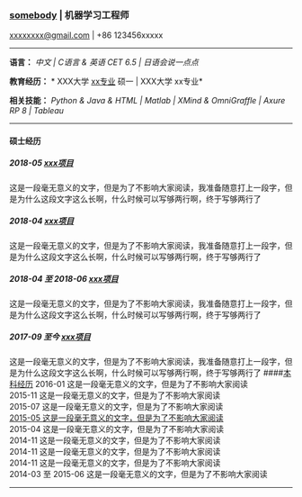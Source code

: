 ### [somebody](https://github.com/guchengxi1994/a-cool-flutter-app) | 机器学习工程师
xxxxxxxx@gmail.com | +86 123456xxxxx

---  
**语言：** *中文   | C语言 & 英语 CET 6.5 | 日语会说一点点* 
   
 **教育经历：** * XXX大学 [xx专业](https://www.google.com) 硕一 | XXX大学 xx专业*  
 
 **相关技能：** *Python & Java & HTML | Matlab | XMind & OmniGraffle | Axure RP 8 | Tableau*
 
----
#### 硕士经历
##### 2018-05 [xxx项目](https://github.com/guchengxi1994/a-cool-flutter-app) 
这是一段毫无意义的文字，但是为了不影响大家阅读，我准备随意打上一段字，但是为什么这段文字这么长啊，什么时候可以写够两行啊，终于写够两行了 
##### 2018-04 [xxx项目](https://github.com/guchengxi1994/a-cool-flutter-app) 
这是一段毫无意义的文字，但是为了不影响大家阅读，我准备随意打上一段字，但是为什么这段文字这么长啊，什么时候可以写够两行啊，终于写够两行了 
##### 2018-04 至 2018-06 [xxx项目](https://github.com/guchengxi1994/a-cool-flutter-app)  
这是一段毫无意义的文字，但是为了不影响大家阅读，我准备随意打上一段字，但是为什么这段文字这么长啊，什么时候可以写够两行啊，终于写够两行了 
##### 2017-09 至今 [xxx项目](https://github.com/guchengxi1994/a-cool-flutter-app) 
这是一段毫无意义的文字，但是为了不影响大家阅读，我准备随意打上一段字，但是为什么这段文字这么长啊，什么时候可以写够两行啊，终于写够两行了 
####[本科经历](https://github.com/guchengxi1994/a-cool-flutter-app)
2016-01 这是一段毫无意义的文字，但是为了不影响大家阅读  
2015-11 这是一段毫无意义的文字，但是为了不影响大家阅读  
2015-07 这是一段毫无意义的文字，但是为了不影响大家阅读  
[2015-05 这是一段毫无意义的文字，但是为了不影响大家阅读](https://github.com/guchengxi1994/a-cool-flutter-app)    
2015-04 这是一段毫无意义的文字，但是为了不影响大家阅读   
2014-11 这是一段毫无意义的文字，但是为了不影响大家阅读   
2014-11 这是一段毫无意义的文字，但是为了不影响大家阅读   
2014-11 这是一段毫无意义的文字，但是为了不影响大家阅读  
2014-03 至 2015-06 这是一段毫无意义的文字，但是为了不影响大家阅读
* * *